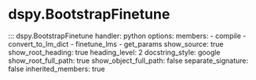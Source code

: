 # dspy.BootstrapFinetune

::: dspy.BootstrapFinetune
    handler: python
    options:
        members:
            - compile
            - convert_to_lm_dict
            - finetune_lms
            - get_params
        show_source: true
        show_root_heading: true
        heading_level: 2
        docstring_style: google
        show_root_full_path: true
        show_object_full_path: false
        separate_signature: false
        inherited_members: true

